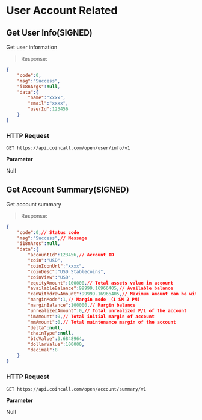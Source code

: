 # User Account Related

## Get User Info(SIGNED)

Get user information

> Response:

```json
{
    "code":0,
    "msg":"Success",
    "i18nArgs":null,
    "data":{
        "name":"xxxx",
        "email":"xxxx",
        "userId":123456
    }
}
```

### HTTP Request

`GET https://api.coincall.com/open/user/info/v1`

**Parameter**

Null


## Get Account Summary(SIGNED)

Get account summary

> Response:

```json
{
    "code":0,// Status code
    "msg":"Success",// Message
    "i18nArgs":null,
    "data":{
        "accountId":123456,// Account ID
        "coin":"USD",
        "coinIconUrl":"xxxx",
        "coinDesc":"USD Stablecoins",
        "coinView":"USD",
        "equityAmount":100000,// Total assets value in account
        "availableBalance":99999.16966405,// Available balance
        "canWithdrawAmount":99999.16966405,// Maximum amount can be withdrawn
        "marginMode":1,// Margin mode （1 SM 2 PM)
        "marginBalance":100000,// Margin balance
        "unrealizedAmount":0,// Total unrealized P/L of the account
        "imAmount":0,// Total initial margin of account
        "mmAmount":0,// Total maintenance margin of the account
        "delta":null,
        "chainType":null,
        "btcValue":3.6848964,
        "dollarValue":100000,
        "decimal":8
    }
}

```

### HTTP Request

`GET https://api.coincall.com/open/account/summary/v1`

**Parameter**

Null

<!-- ## Switch Margin Mode -->
